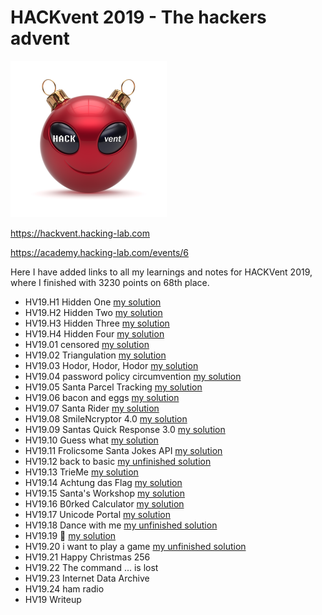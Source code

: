 # HACKvent 2019 - The hackers advent

![Logo](Logo.png)

https://hackvent.hacking-lab.com

https://academy.hacking-lab.com/events/6

Here I have added links to all my learnings and notes for HACKVent 2019, where I finished with 3230 points on 68th place.

- HV19.H1 Hidden One [my solution](H1/README.md)
- HV19.H2 Hidden Two [my solution](H2/README.md)
- HV19.H3 Hidden Three [my solution](H3/README.md)
- HV19.H4 Hidden Four [my solution](H4/README.md)
- HV19.01 censored [my solution](01/README.md)
- HV19.02 Triangulation [my solution](02/README.md)
- HV19.03 Hodor, Hodor, Hodor [my solution](03/README.md)
- HV19.04 password policy circumvention [my solution](04/README.md)
- HV19.05 Santa Parcel Tracking [my solution](05/README.md)
- HV19.06 bacon and eggs [my solution](06/README.md)
- HV19.07 Santa Rider [my solution](07/README.md)
- HV19.08 SmileNcryptor 4.0 [my solution](08/README.md)
- HV19.09 Santas Quick Response 3.0 [my solution](09/README.md)
- HV19.10 Guess what [my solution](10/README.md)
- HV19.11 Frolicsome Santa Jokes API [my solution](11/README.md)
- HV19.12 back to basic [my unfinished solution](12/README.md)
- HV19.13 TrieMe [my solution](13/README.md)
- HV19.14 Achtung das Flag [my solution](14/README.md)
- HV19.15 Santa's Workshop [my solution](15/README.md)
- HV19.16 B0rked Calculator [my solution](16/README.md)
- HV19.17 Unicode Portal [my solution](17/README.md)
- HV19.18 Dance with me [my unfinished solution](18/README.md)
- HV19.19 🎅 [my solution](19/README.md)
- HV19.20 i want to play a game [my unfinished solution](20/README.md)
- HV19.21 Happy Christmas 256
- HV19.22 The command ... is lost
- HV19.23 Internet Data Archive
- HV19.24 ham radio
- HV19 Writeup
